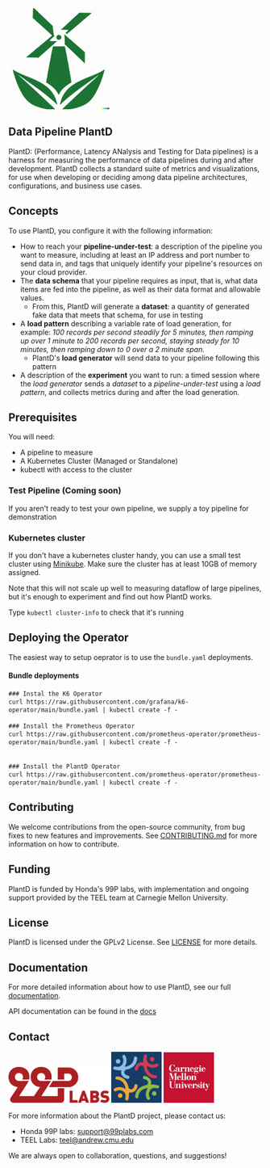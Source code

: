 <img alt="Data Pipeline Wind Tunnel" src="./docs/img/plantd.png" width=200>


## Data Pipeline PlantD
PlantD: (Performance, Latency ANalysis and Testing for Data pipelines) is a harness for measuring the performance of data pipelines during and after development. PlantD collects a standard suite of metrics and visualizations, for use when developing or deciding among data pipeline architectures, configurations, and business use cases.

## Concepts
To use PlantD, you configure it with the following information:
- How to reach your **pipeline-under-test**: a description of the pipeline you want to measure, including at least an IP address and port number to send data in, and tags that uniquely identify your pipeline's resources on your cloud provider.
- The **data schema** that your pipeline requires as input, that is, what data items are fed into the pipeline, as well as their data format and allowable values.  
   - From this, PlantD will generate a **dataset**: a quantity of generated fake data that meets that schema, for use in testing
- A **load pattern** describing a variable rate of load generation, for example: *100 records per second steadily for 5 minutes, then ramping up over 1 minute to 200 records per second, staying steady for 10 minutes, then ramping down to 0 over a 2 minute span.*
   - PlantD's **load generator** will send data to your pipeline following this pattern
- A description of the **experiment** you want to run: a timed session where the *load generator* sends a *dataset* to a *pipeline-under-test* using a *load pattern*, and collects metrics during and after the load generation.

## Prerequisites

You will need:
- A pipeline to measure
- A Kubernetes Cluster (Managed or Standalone)
- kubectl with access to the cluster

### Test Pipeline (Coming soon)
If you aren't ready to test your own pipeline, we supply a toy pipeline for demonstration

### Kubernetes cluster
If you don't have a kubernetes cluster handy, you can use a small test cluster using [Minikube](https://minikube.sigs.k8s.io/docs/start/). Make sure the cluster has at least 10GB of memory assigned.

Note that this will not scale up well to measuring dataflow of large pipelines, but it's enough to experiment and find out how PlantD works.

Type `kubectl cluster-info` to check that it's running


## Deploying the Operator

The easiest way to setup oeprator is to use the `bundle.yaml` deployments. 

#### Bundle deployments

	
	### Instal the K6 Operator
	curl https://raw.githubusercontent.com/grafana/k6-operator/main/bundle.yaml | kubectl create -f -

	### Install the Prometheus Operator
	curl https://raw.githubusercontent.com/prometheus-operator/prometheus-operator/main/bundle.yaml | kubectl create -f -


	### Install the PlantD Operator
	curl https://raw.githubusercontent.com/prometheus-operator/prometheus-operator/main/bundle.yaml | kubectl create -f - 


## Contributing

We welcome contributions from the open-source community, from bug fixes to new features and improvements. See [CONTRIBUTING.md](CONTRIBUTING.md) for more information on how to contribute.

## Funding

PlantD is funded by Honda's 99P labs, with implementation and ongoing support provided by the TEEL team at Carnegie Mellon University. 

## License

PlantD is licensed under the GPLv2 License. See [LICENSE](LICENSE) for more details.

## Documentation

For more detailed information about how to use PlantD, see our full [documentation](https://DataPipelineWindTunnel.github.io/docs).

API documentation can be found in the [docs](docs/api.md)

## Contact

[<img alt="99p Labs" src="./docs/img/99P_Labs_Red_linear.png" width="200">](https://developer.99plabs.io/home/)
[<img alt="TEEL Lab logo" src="./docs/img/teel-logo.png" width="100">](https://teel.cs.cmu.edu)
[<img alt="Carnegie Mellon University" src="./docs/img/cmu-logo.png" width="100">](https://www.cmu.edu)

For more information about the PlantD project, please contact us:

- Honda 99P labs: support@99plabs.com
- TEEL Labs: teel@andrew.cmu.edu


We are always open to collaboration, questions, and suggestions!
